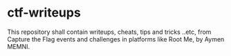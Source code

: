 # ctf-writeups
This repository shall contain writeups, cheats, tips and tricks ..etc, from Capture the Flag events and challenges in platforms like Root Me, by Aymen MEMNI.
